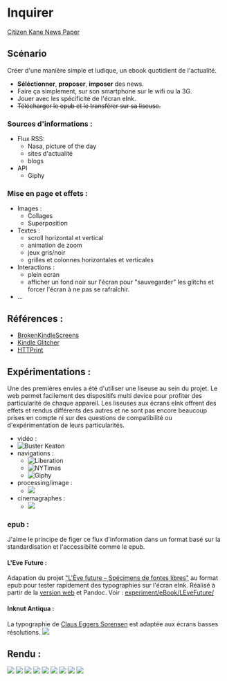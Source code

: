 # Inquirer

[Citizen Kane News Paper](https://www.youtube.com/watch?v=Ksn_s-Aa_pQ)

## Scénario

Créer d'une manière simple et ludique, un ebook quotidient de l'actualité.

* **Séléctionner**, **proposer**, **imposer** des news.
* Faire ça simplement, sur son smartphone sur le wifi ou la 3G.
* Jouer avec les spécificité de l'écran eInk.
* ~~Télécharger le epub et le transférer sur sa liseuse.~~

### Sources d'informations :
* Flux RSS:
  * Nasa, picture of the day
  * sites d'actualité
  * blogs
* API
  * Giphy

### Mise en page et effets :
* Images :
  * Collages
  * Superposition
* Textes :
  * scroll horizontal et vertical
  * animation de zoom
  * jeux gris/noir
  * grilles et colonnes horizontales et verticales
* Interactions :
  * plein ecran
  * afficher un fond noir sur l'écran pour "sauvegarder" les glitchs et forcer l'écran à ne pas se rafraîchir.
* ...

## Références :
* [BrokenKindleScreens](http://www.kingcosmonaut.de/56brokenkindlescreens/)
* [Kindle Glitcher](http://www.recyclism.com/kindleglitcher.php)
* [HTTPrint](http://www.creativeapplications.net/js/httprint-turn-your-browsing-habits-into-a-newspaper/)

## Expérimentations :

Une des premières envies a été d'utiliser une liseuse au sein du projet. Le web permet facilement des dispositifs multi device pour profiter des particularité de chaque appareil. Les liseuses aux écrans eInk offrent des effets et rendus différents des autres et ne sont pas encore beaucoup prises en compte ni sur des questions de compatibilité ou d'expérimentation de leurs particularités.
* vidéo :
 * ![Buster Keaton](/experiment/eInk/1WatchVideo.gif)
* navigations :
  * ![Liberation](/experiment/eInk/2NewsLiberation.gif)
  * ![NYTimes](/experiment/eInk/3NewsNYTimes.gif)
  * ![Giphy](/experiment/eInk/8browsingInGiphy.gif)
* processing/image :
  * ![](/experiment/eInk/9imageInvasion.gif)
* cinemagraphes :
  * ![](/experiment/eInk/10cinemagraph.gif)

### epub :

J'aime le principe de figer ce flux d'information dans un format basé sur la standardisation et l'accessibilté comme le epub.
#### L'Eve Future :
Adapation du projet ["L'Ève future – Spécimens de fontes libres"](https://greyscalepress.com/2013/books/eve-future-specimens-de-fontes-libres/) au format epub pour tester rapidement des typographies sur l'écran eInk. Réalisé à partir de la [version web](https://github.com/mxmgmbs/font-specimens) et Pandoc.
Voir : [experiment/eBook/LEveFuture/](experiment/eBook/LEveFuture/)
#### Inknut Antiqua :
La typographie de [Claus Eggers Sorensen](https://github.com/clauseggers) est adaptée aux écrans basses résolutions.
![](https://camo.githubusercontent.com/0909e05e258ea2506d08a2f2a23ed5b205bf3812/68747470733a2f2f7261776769746875622e636f6d2f636c6175736567676572732f496e6b6e75742d416e74697175612f6d61737465722f496d616765732f67616c6c6f772d73706563696d656e2e737667)

## Rendu :
![](render_0.JPG)
![](render_1.JPG)
![](render_2.JPG)
![](render_3.JPG)
![](render_4.JPG)
![](render_5.JPG)
![](render_6.JPG)
![](render_7.JPG)
![](render_8.JPG)
